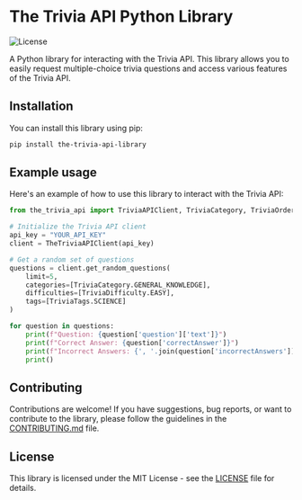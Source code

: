 # The Trivia API Python Library

![License](https://img.shields.io/badge/license-MIT-blue.svg)

A Python library for interacting with the Trivia API. This library allows you to easily request multiple-choice trivia questions and access various features of the Trivia API.

## Installation

You can install this library using pip:
```bash
pip install the-trivia-api-library
```

## Example usage
Here's an example of how to use this library to interact with the Trivia API:

```Python
from the_trivia_api import TriviaAPIClient, TriviaCategory, TriviaOrder, TriviaDifficulty, TriviaTags

# Initialize the Trivia API client
api_key = "YOUR_API_KEY"
client = TheTriviaAPIClient(api_key)

# Get a random set of questions
questions = client.get_random_questions(
    limit=5,
    categories=[TriviaCategory.GENERAL_KNOWLEDGE],
    difficulties=[TriviaDifficulty.EASY],
    tags=[TriviaTags.SCIENCE]
)

for question in questions:
    print(f"Question: {question['question']['text']}")
    print(f"Correct Answer: {question['correctAnswer']}")
    print(f"Incorrect Answers: {', '.join(question['incorrectAnswers'])}")
    print()
```

## Contributing

Contributions are welcome! If you have suggestions, bug reports, or want to contribute to the library, please follow the guidelines in the [CONTRIBUTING.md](CONTRIBUTING.md) file.

## License

This library is licensed under the MIT License - see the [LICENSE](LICENSE) file for details.